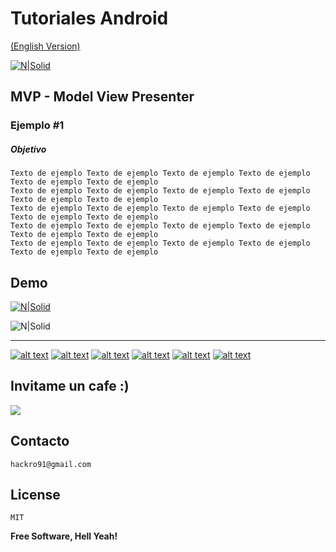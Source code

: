 
# Tutoriales Android

[(English Version)]()  

[![N|Solid](https://engineering.naukri.com/wp-content/uploads/sites/19/2016/06/mvp_2.png)](https://github.com/TutorialesHackro/AndroidTutorials)


## MVP - Model View Presenter

### Ejemplo #1

##### Objetivo

    Texto de ejemplo Texto de ejemplo Texto de ejemplo Texto de ejemplo Texto de ejemplo Texto de ejemplo
    Texto de ejemplo Texto de ejemplo Texto de ejemplo Texto de ejemplo Texto de ejemplo Texto de ejemplo
    Texto de ejemplo Texto de ejemplo Texto de ejemplo Texto de ejemplo Texto de ejemplo Texto de ejemplo
    Texto de ejemplo Texto de ejemplo Texto de ejemplo Texto de ejemplo Texto de ejemplo Texto de ejemplo
    Texto de ejemplo Texto de ejemplo Texto de ejemplo Texto de ejemplo Texto de ejemplo Texto de ejemplo


## Demo ##
[![N|Solid](http://i.imgur.com/sqzqFRi.gif)]()




![N|Solid](http://cebronx.org/wp-content/uploads/2015/10/en-construccion_banner-608x227.jpg)



----


[![alt text][1.1]][1]  [![alt text][2.1]][2] [![alt text][3.1]][3] [![alt text][4.1]][4] [![alt text][5.1]][5]  [![alt text][6.1]][6]

[1.1]: http://i.imgur.com/WSJnJGh.png (@DavidHackro)
[2.1]: http://i.imgur.com/LTj71u4.png (Tutoriales Hackro)
[3.1]: http://i.imgur.com/AkKkG9J.png (Tutoriales Hackro)
[4.1]: http://i.imgur.com/62TiA7Z.png (in icon with padding)
[5.1]: http://i.imgur.com/XVhwTFx.png (hackro)
[6.1]: http://i.imgur.com/8bC1N1O.png (paypal icon with padding)

[1]: https://twitter.com/DavidHackro
[2]: https://www.facebook.com/TutorialesHackro/
[3]: https://www.youtube.com/channel/UClxVhu_GAuKJO7RSM-JAdtw
[4]: https://www.linkedin.com/in/davidhackro/
[5]: https://www.reddit.com/user/hackro/
[6]: https://www.paypal.com/cgi-bin/webscr?cmd=_s-xclick&hosted_button_id=8Z684VNGVFSJA


## Invitame un cafe :)
[![](https://www.paypalobjects.com/en_US/i/btn/btn_donateCC_LG.gif)](https://www.paypal.com/cgi-bin/webscr?cmd=_s-xclick&hosted_button_id=8Z684VNGVFSJA)


## Contacto ##
    hackro91@gmail.com

License
----
    MIT

**Free Software, Hell Yeah!**
